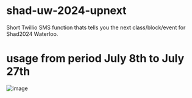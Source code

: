 # shad-uw-2024-upnext
Short Twillio SMS function thats tells you the next class/block/event for Shad2024 Waterloo.


# usage from period July 8th to July 27th

![image](https://github.com/user-attachments/assets/4960d0e7-20a5-47af-a7a6-54fc9dfca2e2)


